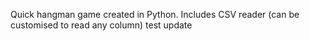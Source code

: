 Quick hangman game created in Python.
Includes CSV reader (can be customised to read any column)
test update